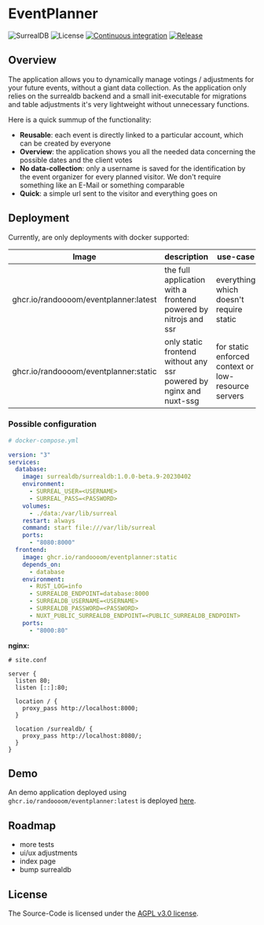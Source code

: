 # EventPlanner

![SurrealDB](https://img.shields.io/badge/build_with-SurrealDB-%23ff00a0)
![License](https://img.shields.io/badge/License-AGPL%20v3.0-blue)
[![Continuous integration](https://github.com/Randoooom/eventplanner/actions/workflows/ci.yml/badge.svg?branch=master)](https://github.com/Randoooom/eventplanner/actions/workflows/ci.yml)
[![Release](https://github.com/Randoooom/eventplanner/actions/workflows/release.yml/badge.svg)](https://github.com/Randoooom/eventplanner/actions/workflows/release.yml)

## Overview

The application allows you to dynamically manage votings / adjustments
for your future events, without a giant data collection. As the application only
relies on the surrealdb backend and a small init-executable for migrations and table adjustments
it's very lightweight without unnecessary functions.

Here is a quick summup of the functionality:

- **Reusable**: each event is directly linked to a particular account, which can be created by everyone
- **Overview**: the application shows you all the needed data concerning the possible dates and the client votes
- **No data-collection**: only a username is saved for the identification by the event organizer for every planned
  visitor. We don't require something like an E-Mail or something comparable
- **Quick**: a simple url sent to the visitor and everything goes on

## Deployment

Currently, are only deployments with docker supported:

| Image                                 | description                                                        | use-case                                            |
|---------------------------------------|--------------------------------------------------------------------|-----------------------------------------------------|
| ghcr.io/randoooom/eventplanner:latest | the full application with a frontend powered by nitrojs and ssr    | everything which doesn't require static             |
| ghcr.io/randoooom/eventplanner:static | only static frontend without any ssr powered by nginx and nuxt-ssg | for static enforced context or low-resource servers |

### Possible configuration

```yaml
# docker-compose.yml

version: "3"
services:
  database:
    image: surrealdb/surrealdb:1.0.0-beta.9-20230402
    environment:
      - SURREAL_USER=<USERNAME>
      - SURREAL_PASS=<PASSWORD>
    volumes:
      - ./data:/var/lib/surreal
    restart: always
    command: start file:///var/lib/surreal
    ports:
      - "8080:8000"
  frontend:
    image: ghcr.io/randoooom/eventplanner:static
    depends_on:
      - database
    environment:
      - RUST_LOG=info
      - SURREALDB_ENDPOINT=database:8000
      - SURREALDB_USERNAME=<USERNAME>
      - SURREALDB_PASSWORD=<PASSWORD>
      - NUXT_PUBLIC_SURREALDB_ENDPOINT=<PUBLIC_SURREALDB_ENDPOINT>
    ports:
      - "8000:80"
```

**nginx:**

```
# site.conf

server {
  listen 80;
  listen [::]:80;
    
  location / {
    proxy_pass http://localhost:8000;
  }

  location /surrealdb/ {
    proxy_pass http://localhost:8080/;
  }
}
```

## Demo
An demo application deployed using `ghcr.io/randoooom/eventplanner:latest` is deployed [here](https://event.randoms.rocks).

## Roadmap

- more tests
- ui/ux adjustments
- index page
- bump surrealdb

## License
The Source-Code is licensed under the [AGPL v3.0 license](https://github.com/Randoooom/eventplanner/blob/master/LICENSE.md).
